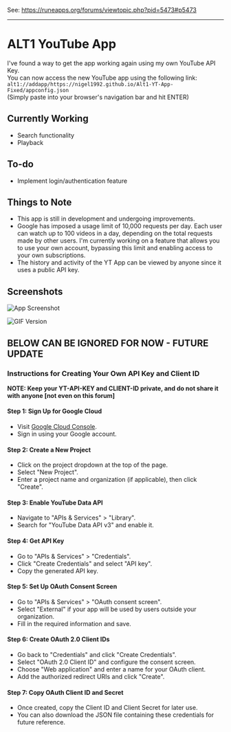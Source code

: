 See: https://runeapps.org/forums/viewtopic.php?pid=5473#p5473

----------
# ALT1 YouTube App

I've found a way to get the app working again using my own YouTube API Key.  
You can now access the new YouTube app using the following link: ```alt1://addapp/https://nigel1992.github.io/Alt1-YT-App-Fixed/appconfig.json```  
(Simply paste into your browser's navigation bar and hit ENTER)

## Currently Working

- Search functionality
- Playback

## To-do

- Implement login/authentication feature

## Things to Note

- This app is still in development and undergoing improvements.
- Google has imposed a usage limit of 10,000 requests per day. Each user can watch up to 100 videos in a day, depending on the total requests made by other users. I'm currently working on a feature that allows you to use your own account, bypassing this limit and enabling access to your own subscriptions.
- The history and activity of the YT App can be viewed by anyone since it uses a public API key.

## Screenshots

![App Screenshot](https://i.imgur.com/n3tmwQJ.png)

![GIF Version](https://i.gyazo.com/5377bba885532afd2ae03c318ccbdc9f.gif)



## BELOW CAN BE IGNORED FOR NOW - FUTURE UPDATE

### Instructions for Creating Your Own API Key and Client ID

**NOTE: Keep your YT-API-KEY and CLIENT-ID private, and do not share it with anyone [not even on this forum]**

#### Step 1: Sign Up for Google Cloud

- Visit [Google Cloud Console](https://console.cloud.google.com/).
- Sign in using your Google account.

#### Step 2: Create a New Project

- Click on the project dropdown at the top of the page.
- Select "New Project".
- Enter a project name and organization (if applicable), then click "Create".

#### Step 3: Enable YouTube Data API

- Navigate to "APIs & Services" > "Library".
- Search for "YouTube Data API v3" and enable it.

#### Step 4: Get API Key

- Go to "APIs & Services" > "Credentials".
- Click "Create Credentials" and select "API key".
- Copy the generated API key.

#### Step 5: Set Up OAuth Consent Screen

- Go to "APIs & Services" > "OAuth consent screen".
- Select "External" if your app will be used by users outside your organization.
- Fill in the required information and save.

#### Step 6: Create OAuth 2.0 Client IDs

- Go back to "Credentials" and click "Create Credentials".
- Select "OAuth 2.0 Client ID" and configure the consent screen.
- Choose "Web application" and enter a name for your OAuth client.
- Add the authorized redirect URIs and click "Create".

#### Step 7: Copy OAuth Client ID and Secret

- Once created, copy the Client ID and Client Secret for later use.
- You can also download the JSON file containing these credentials for future reference.
